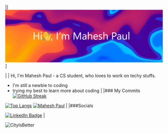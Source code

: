 |[![Mahesh Paul's GitHub Banner](./profilebanner.png)]

|
|
Hi, I'm Mahesh Paul - a CS student, who loves to work on techy stuffs.

- I'm still a newbie to coding
- trying my best to learn more about coding
|
|### My Commits
[![GitHub Streak](https://github-readme-streak-stats.herokuapp.com?user=CityIsBetter&theme=tokyonight&mode=weekly&background=000000C6)](https://github.com/CityIsBetter)

[![Top Langs](https://github-readme-stats.vercel.app/api/top-langs/?username=CityIsBetter&layout=compact&theme=dark)](https://github.com/CityIsBetter)
[![Mahesh Paul](https://github-readme-activity-graph.cyclic.app/graph?username=CityIsBetter&bg_color=151515&color=c1c0c1&line=ffffff&point=403d3d&area=true&hide_border=true)](https://github.com/ashutosh00710/github-readme-activity-graph)
|
|###Socials

[![LinkedIn Badge](https://img.shields.io/badge/LinkedIn-Profile-informational?style=flat&logo=linkedin&logoColor=white&color=0D76A8)]([https://www.linkedin.com/in/mahesh-paul/](https://www.linkedin.com/in/mahesh-paul/))
|
<p align="left"><img src="https://komarev.com/ghpvc/?username=CityIsBetter&color=grey" alt="CityIsBetter"/></p>
